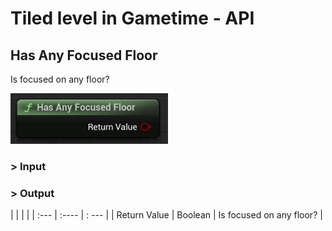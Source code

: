 # Tiled level in Gametime - API
## Has Any Focused Floor

Is focused on any floor?

<img src="https://raw.githubusercontent.com/even311379/TiledLevel/main/_media/GametimeAPI/HasAnyFocusedFloor.png" alt="drawing" width="50%"/>

### > Input

### > Output

|               |         |       |
| :---          | :----   | : --- |
| Return Value  | Boolean |  Is focused on any floor? |
